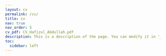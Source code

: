 ```yaml
---
layout: cv
permalink: /cv/
title: cv
nav: true
nav_order: 5
cv_pdf: CV_Hafizul_Abdullah.pdf
description: This is a description of the page. You can modify it in '_pages/cv.md'. You can also change or remove the top pdf download button.
toc:
  sidebar: left
---
```

